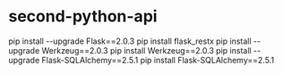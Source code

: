 # second-python-api

pip install --upgrade Flask==2.0.3
pip install flask_restx
pip install --upgrade Werkzeug==2.0.3
pip install Werkzeug==2.0.3
pip install --upgrade Flask-SQLAlchemy==2.5.1
pip install Flask-SQLAlchemy==2.5.1
